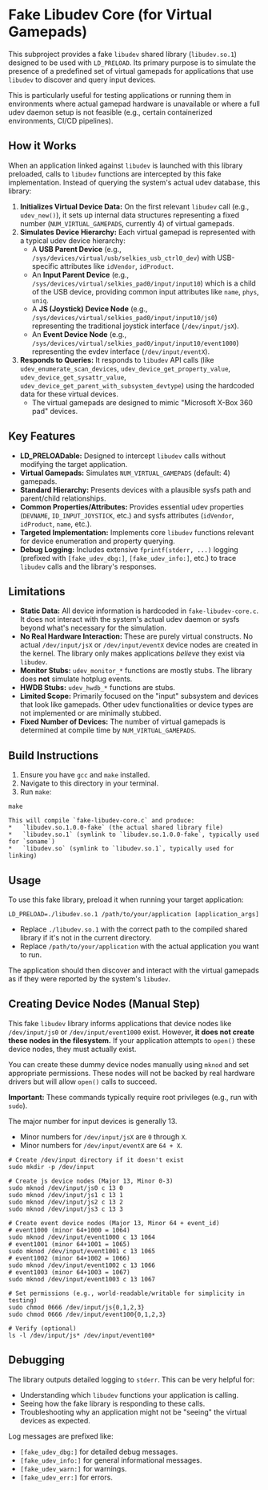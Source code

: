 # Fake Libudev Core (for Virtual Gamepads)

This subproject provides a fake `libudev` shared library (`libudev.so.1`) designed to be used with `LD_PRELOAD`. Its primary purpose is to simulate the presence of a predefined set of virtual gamepads for applications that use `libudev` to discover and query input devices.

This is particularly useful for testing applications or running them in environments where actual gamepad hardware is unavailable or where a full udev daemon setup is not feasible (e.g., certain containerized environments, CI/CD pipelines).

## How it Works

When an application linked against `libudev` is launched with this library preloaded, calls to `libudev` functions are intercepted by this fake implementation. Instead of querying the system's actual udev database, this library:

1.  **Initializes Virtual Device Data:** On the first relevant `libudev` call (e.g., `udev_new()`), it sets up internal data structures representing a fixed number (`NUM_VIRTUAL_GAMEPADS`, currently 4) of virtual gamepads.
2.  **Simulates Device Hierarchy:** Each virtual gamepad is represented with a typical udev device hierarchy:
    *   A **USB Parent Device** (e.g., `/sys/devices/virtual/usb/selkies_usb_ctrl0_dev`) with USB-specific attributes like `idVendor`, `idProduct`.
    *   An **Input Parent Device** (e.g., `/sys/devices/virtual/selkies_pad0/input/input10`) which is a child of the USB device, providing common input attributes like `name`, `phys`, `uniq`.
    *   A **JS (Joystick) Device Node** (e.g., `/sys/devices/virtual/selkies_pad0/input/input10/js0`) representing the traditional joystick interface (`/dev/input/jsX`).
    *   An **Event Device Node** (e.g., `/sys/devices/virtual/selkies_pad0/input/input10/event1000`) representing the evdev interface (`/dev/input/eventX`).
3.  **Responds to Queries:** It responds to `libudev` API calls (like `udev_enumerate_scan_devices`, `udev_device_get_property_value`, `udev_device_get_sysattr_value`, `udev_device_get_parent_with_subsystem_devtype`) using the hardcoded data for these virtual devices.
    *   The virtual gamepads are designed to mimic "Microsoft X-Box 360 pad" devices.

## Key Features

*   **LD_PRELOADable:** Designed to intercept `libudev` calls without modifying the target application.
*   **Virtual Gamepads:** Simulates `NUM_VIRTUAL_GAMEPADS` (default: 4) gamepads.
*   **Standard Hierarchy:** Presents devices with a plausible sysfs path and parent/child relationships.
*   **Common Properties/Attributes:** Provides essential udev properties (`DEVNAME`, `ID_INPUT_JOYSTICK`, etc.) and sysfs attributes (`idVendor`, `idProduct`, `name`, etc.).
*   **Targeted Implementation:** Implements core `libudev` functions relevant for device enumeration and property querying.
*   **Debug Logging:** Includes extensive `fprintf(stderr, ...)` logging (prefixed with `[fake_udev_dbg:]`, `[fake_udev_info:]`, etc.) to trace `libudev` calls and the library's responses.

## Limitations

*   **Static Data:** All device information is hardcoded in `fake-libudev-core.c`. It does not interact with the system's actual udev daemon or sysfs beyond what's necessary for the simulation.
*   **No Real Hardware Interaction:** These are purely virtual constructs. No actual `/dev/input/jsX` or `/dev/input/eventX` device nodes are created in the kernel. The library only makes applications *believe* they exist via `libudev`.
*   **Monitor Stubs:** `udev_monitor_*` functions are mostly stubs. The library does **not** simulate hotplug events.
*   **HWDB Stubs:** `udev_hwdb_*` functions are stubs.
*   **Limited Scope:** Primarily focused on the "input" subsystem and devices that look like gamepads. Other udev functionalities or device types are not implemented or are minimally stubbed.
*   **Fixed Number of Devices:** The number of virtual gamepads is determined at compile time by `NUM_VIRTUAL_GAMEPADS`.

## Build Instructions

1.  Ensure you have `gcc` and `make` installed.
2.  Navigate to this directory in your terminal.
3.  Run `make`:
```
make
```
    This will compile `fake-libudev-core.c` and produce:
    *   `libudev.so.1.0.0-fake` (the actual shared library file)
    *   `libudev.so.1` (symlink to `libudev.so.1.0.0-fake`, typically used for `soname`)
    *   `libudev.so` (symlink to `libudev.so.1`, typically used for linking)

## Usage

To use this fake library, preload it when running your target application:

```
LD_PRELOAD=./libudev.so.1 /path/to/your/application [application_args]
```

*   Replace `./libudev.so.1` with the correct path to the compiled shared library if it's not in the current directory.
*   Replace `/path/to/your/application` with the actual application you want to run.

The application should then discover and interact with the virtual gamepads as if they were reported by the system's `libudev`.

## Creating Device Nodes (Manual Step)

This fake `libudev` library informs applications that device nodes like `/dev/input/js0` or `/dev/input/event1000` exist. However, **it does not create these nodes in the filesystem.** If your application attempts to `open()` these device nodes, they must actually exist.

You can create these dummy device nodes manually using `mknod` and set appropriate permissions. These nodes will not be backed by real hardware drivers but will allow `open()` calls to succeed.

**Important:** These commands typically require root privileges (e.g., run with `sudo`).

The major number for input devices is generally 13.
*   Minor numbers for `/dev/input/jsX` are `0` through `X`.
*   Minor numbers for `/dev/input/eventX` are `64 + X`.

```
# Create /dev/input directory if it doesn't exist
sudo mkdir -p /dev/input

# Create js device nodes (Major 13, Minor 0-3)
sudo mknod /dev/input/js0 c 13 0
sudo mknod /dev/input/js1 c 13 1
sudo mknod /dev/input/js2 c 13 2
sudo mknod /dev/input/js3 c 13 3

# Create event device nodes (Major 13, Minor 64 + event_id)
# event1000 (minor 64+1000 = 1064)
sudo mknod /dev/input/event1000 c 13 1064
# event1001 (minor 64+1001 = 1065)
sudo mknod /dev/input/event1001 c 13 1065
# event1002 (minor 64+1002 = 1066)
sudo mknod /dev/input/event1002 c 13 1066
# event1003 (minor 64+1003 = 1067)
sudo mknod /dev/input/event1003 c 13 1067

# Set permissions (e.g., world-readable/writable for simplicity in testing)
sudo chmod 0666 /dev/input/js{0,1,2,3}
sudo chmod 0666 /dev/input/event100{0,1,2,3}

# Verify (optional)
ls -l /dev/input/js* /dev/input/event100*
```

## Debugging

The library outputs detailed logging to `stderr`. This can be very helpful for:
*   Understanding which `libudev` functions your application is calling.
*   Seeing how the fake library is responding to these calls.
*   Troubleshooting why an application might not be "seeing" the virtual devices as expected.

Log messages are prefixed like:
*   `[fake_udev_dbg:]` for detailed debug messages.
*   `[fake_udev_info:]` for general informational messages.
*   `[fake_udev_warn:]` for warnings.
*   `[fake_udev_err:]` for errors.
